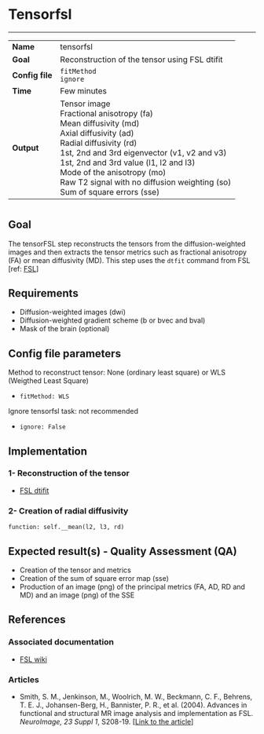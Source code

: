 # Tensorfsl
---

|                |                                                       |
|----------------|-------------------------------------------------------|
|**Name**        | tensorfsl                                             |
|**Goal**        | Reconstruction of the tensor using FSL dtifit         |
|**Config file** | `fitMethod` <br> `ignore`                               |
|**Time**        | Few minutes                                           |
|**Output**      | Tensor image <br> Fractional anisotropy (fa) <br> Mean diffusivity (md) <br> Axial diffusivity (ad) <br> Radial diffusivity (rd) <br> 1st, 2nd and 3rd eigenvector (v1, v2 and v3) <br> 1st, 2nd and 3rd value (l1, l2 and l3)<br> Mode of the anisotropy (mo) <br> Raw T2 signal with no diffusion weighting (so) <br> Sum of square errors (sse) |

#

## Goal

The tensorFSL step reconstructs the tensors from the diffusion-weighted images and then extracts the tensor metrics such as fractional anisotropy (FA) or mean diffusivity (MD).
This step uses the `dtfit` command from FSL [ref: <a href="http://fsl.fmrib.ox.ac.uk/fsl/fslwiki/FDT" target="_blank">FSL</a>]

## Requirements

- Diffusion-weighted images (dwi)
- Diffusion-weighted gradient scheme (b or bvec and bval)
- Mask of the brain (optional)

## Config file parameters

Method to reconstruct tensor: None (ordinary least square) or WLS (Weigthed Least Square)

- `fitMethod: WLS`


Ignore tensorfsl task: not recommended

- `ignore: False`

## Implementation

### 1- Reconstruction of the tensor

- <a href="http://fsl.fmrib.ox.ac.uk/fsl/fslwiki/fdt/UserGuide#DTIFIT" target="_blank">FSL dtifit</a>

### 2- Creation of radial diffusivity

```{.python}
function: self.__mean(l2, l3, rd)
```

## Expected result(s) - Quality Assessment (QA)

- Creation of the tensor and metrics
- Creation of the sum of square error map (sse)
- Production of an image (png) of the principal metrics (FA, AD, RD and MD) and an image (png) of the SSE

## References

### Associated documentation

- <a href="http://fsl.fmrib.ox.ac.uk/fsl/fslwiki/FDT" target="_blank">FSL wiki</a>

### Articles

- Smith, S. M., Jenkinson, M., Woolrich, M. W., Beckmann, C. F., Behrens, T. E. J., Johansen-Berg, H., Bannister, P. R., et al. (2004). Advances in functional and structural MR image analysis and implementation as FSL. *NeuroImage, 23 Suppl 1*, S208-19. [<a href="http://www.sciencedirect.com/science/article/pii/S1053811904003933" target="_blank">Link to the article</a>]



